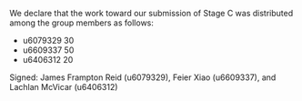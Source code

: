 We declare that the work toward our submission of Stage C was distributed among the group members as follows:

* u6079329 30
* u6609337 50
* u6406312 20

Signed: James Frampton Reid (u6079329), Feier Xiao (u6609337), and Lachlan McVicar (u6406312)
